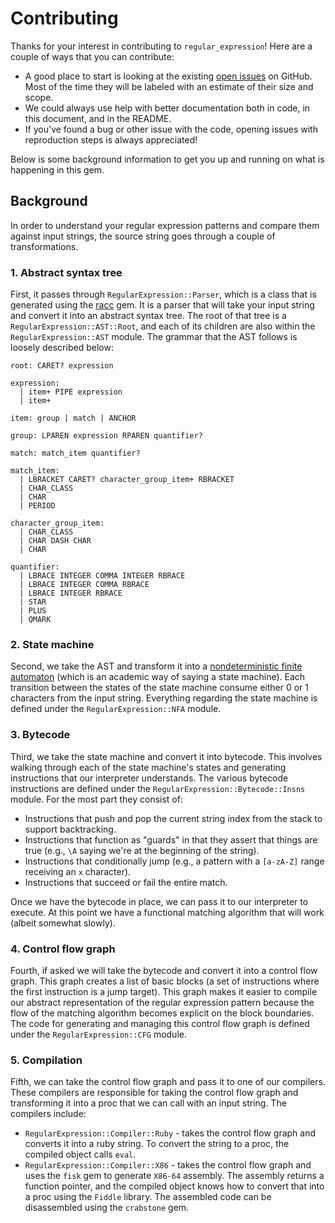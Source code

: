 # Contributing

Thanks for your interest in contributing to `regular_expression`! Here are a couple of ways that you can contribute:

* A good place to start is looking at the existing [open issues](https://github.com/kddnewton/regular_expression/issues) on GitHub. Most of the time they will be labeled with an estimate of their size and scope.
* We could always use help with better documentation both in code, in this document, and in the README.
* If you've found a bug or other issue with the code, opening issues with reproduction steps is always appreciated!

Below is some background information to get you up and running on what is happening in this gem.

## Background

In order to understand your regular expression patterns and compare them against input strings, the source string goes through a couple of transformations.

### 1. Abstract syntax tree

First, it passes through `RegularExpression::Parser`, which is a class that is generated using the [racc](https://github.com/ruby/racc) gem. It is a parser that will take your input string and convert it into an abstract syntax tree. The root of that tree is a `RegularExpression::AST::Root`, and each of its children are also within the `RegularExpression::AST` module. The grammar that the AST follows is loosely described below:

```
root: CARET? expression

expression:
  | item+ PIPE expression
  | item+

item: group | match | ANCHOR

group: LPAREN expression RPAREN quantifier?

match: match_item quantifier?

match_item:
  | LBRACKET CARET? character_group_item+ RBRACKET
  | CHAR_CLASS
  | CHAR
  | PERIOD

character_group_item:
  | CHAR_CLASS
  | CHAR DASH CHAR
  | CHAR

quantifier:
  | LBRACE INTEGER COMMA INTEGER RBRACE
  | LBRACE INTEGER COMMA RBRACE
  | LBRACE INTEGER RBRACE
  | STAR
  | PLUS
  | QMARK
```

### 2. State machine

Second, we take the AST and transform it into a [nondeterministic finite automaton](https://en.wikipedia.org/wiki/Nondeterministic_finite_automaton) (which is an academic way of saying a state machine). Each transition between the states of the state machine consume either 0 or 1 characters from the input string. Everything regarding the state machine is defined under the `RegularExpression::NFA` module.

### 3. Bytecode

Third, we take the state machine and convert it into bytecode. This involves walking through each of the state machine's states and generating instructions that our interpreter understands. The various bytecode instructions are defined under the `RegularExpression::Bytecode::Insns` module. For the most part they consist of:

* Instructions that push and pop the current string index from the stack to support backtracking.
* Instructions that function as "guards" in that they assert that things are true (e.g., `\A` saying we're at the beginning of the string).
* Instructions that conditionally jump (e.g., a pattern with a `[a-zA-Z]` range receiving an `x` character).
* Instructions that succeed or fail the entire match.

Once we have the bytecode in place, we can pass it to our interpreter to execute. At this point we have a functional matching algorithm that will work (albeit somewhat slowly).

### 4. Control flow graph

Fourth, if asked we will take the bytecode and convert it into a control flow graph. This graph creates a list of basic blocks (a set of instructions where the first instruction is a jump target). This graph makes it easier to compile our abstract representation of the regular expression pattern because the flow of the matching algorithm becomes explicit on the block boundaries. The code for generating and managing this control flow graph is defined under the `RegularExpression::CFG` module.

### 5. Compilation

Fifth, we can take the control flow graph and pass it to one of our compilers. These compilers are responsible for taking the control flow graph and transforming it into a proc that we can call with an input string. The compilers include:

* `RegularExpression::Compiler::Ruby` - takes the control flow graph and converts it into a ruby string. To convert the string to a proc, the compiled object calls `eval`.
* `RegularExpression::Compiler::X86` - takes the control flow graph and uses the `fisk` gem to generate `X86-64` assembly. The assembly returns a function pointer, and the compiled object knows how to convert that into a proc using the `Fiddle` library. The assembled code can be disassembled using the `crabstone` gem.
